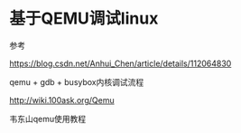 # 基于QEMU调试linux

参考

https://blog.csdn.net/Anhui_Chen/article/details/112064830

qemu + gdb + busybox内核调试流程

http://wiki.100ask.org/Qemu

韦东山qemu使用教程